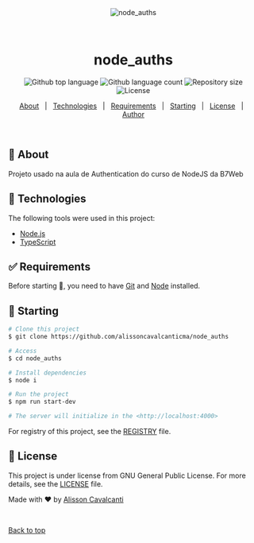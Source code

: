<div align="center" id="top"> 
  <img src="./.github/app.gif" alt="node_auths" />

  &#xa0;

  <!-- <a href="https://node_auths.netlify.app">Demo</a> -->
</div>

<h1 align="center">node_auths</h1>

<p align="center">
  <img alt="Github top language" src="https://img.shields.io/github/languages/top/alissoncavalcanticma/node_auths?color=56BEB8">

  <img alt="Github language count" src="https://img.shields.io/github/languages/count/alissoncavalcanticma/node_auths?color=56BEB8">

  <img alt="Repository size" src="https://img.shields.io/github/repo-size/alissoncavalcanticma/node_auths?color=56BEB8">

  <img alt="License" src="https://img.shields.io/github/license/alissoncavalcanticma/node_auths?color=56BEB8">

</p>

<p align="center">
  <a href="#dart-about">About</a> &#xa0; | &#xa0; 
  <a href="#rocket-technologies">Technologies</a> &#xa0; | &#xa0;
  <a href="#white_check_mark-requirements">Requirements</a> &#xa0; | &#xa0;
  <a href="#checkered_flag-starting">Starting</a> &#xa0; | &#xa0;
  <a href="#memo-license">License</a> &#xa0; | &#xa0;
  <a href="https://github.com/alissoncavalcanticma" target="_blank">Author</a>
</p>

<br>

## :dart: About ##

Projeto usado na aula de Authentication do curso de NodeJS da B7Web

## :rocket: Technologies ##

The following tools were used in this project:

- [Node.js](https://nodejs.org/en/)
- [TypeScript](https://www.typescriptlang.org/)

## :white_check_mark: Requirements ##

Before starting :checkered_flag:, you need to have [Git](https://git-scm.com) and [Node](https://nodejs.org/en/) installed.

## :checkered_flag: Starting ##

```bash
# Clone this project
$ git clone https://github.com/alissoncavalcanticma/node_auths

# Access
$ cd node_auths

# Install dependencies
$ node i

# Run the project
$ npm run start-dev

# The server will initialize in the <http://localhost:4000>
```
For registry of this project, see the [REGISTRY](registry.md) file.

## :memo: License ##

This project is under license from GNU General Public License. For more details, see the [LICENSE](LICENSE.md) file.


Made with :heart: by <a href="https://github.com/alissoncavalcanticma" target="_blank">Alisson Cavalcanti</a>

&#xa0;

<a href="#top">Back to top</a>
